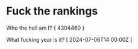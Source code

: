 # Fuck the rankings

Who the hell am I?
{ 4304460 }

What fucking year is it?
[ 2024-07-06T14:00:00Z ]
